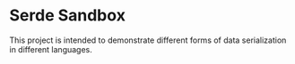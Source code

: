 # Serde Sandbox

This project is intended to demonstrate different forms of data serialization in different languages.

